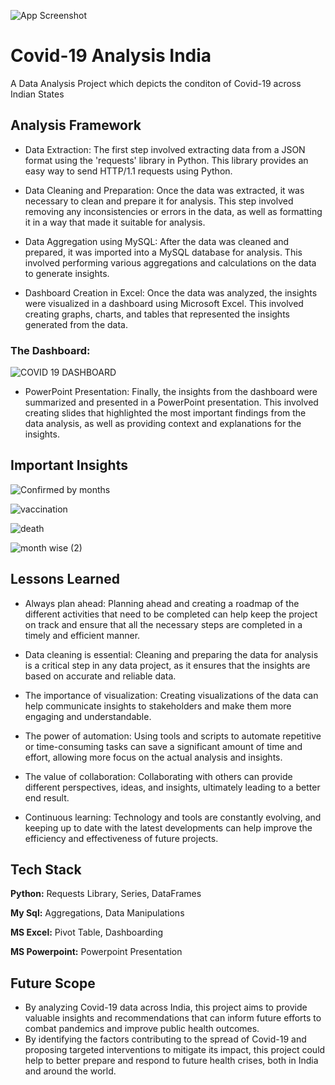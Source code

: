 ![App Screenshot](https://preparecenter.org/wp-content/uploads/2020/05/IFRC-yellow-COVID-banner-1.png)


# Covid-19 Analysis India

A Data Analysis Project which depicts the conditon of Covid-19 across Indian States

## Analysis Framework

- Data Extraction: The first step involved extracting data from a JSON format using the 'requests' library in Python. This library provides an easy way to send HTTP/1.1 requests using Python.

- Data Cleaning and Preparation: Once the data was extracted, it was necessary to clean and prepare it for analysis. This step involved removing any inconsistencies or errors in the data, as well as formatting it in a way that made it suitable for analysis.

- Data Aggregation using MySQL: After the data was cleaned and prepared, it was imported into a MySQL database for analysis. This involved performing various aggregations and calculations on the data to generate insights.

- Dashboard Creation in Excel: Once the data was analyzed, the insights were visualized in a dashboard using Microsoft Excel. This involved creating graphs, charts, and tables that represented the insights generated from the data.

### The Dashboard:

![COVID 19 DASHBOARD](https://user-images.githubusercontent.com/128470731/235842391-c69cb3ae-d1e6-4ab7-b4d1-c862a922e165.png)

- PowerPoint Presentation: Finally, the insights from the dashboard were summarized and presented in a PowerPoint presentation. This involved creating slides that highlighted the most important findings from the data analysis, as well as providing context and explanations for the insights.

## Important Insights
![Confirmed by months](https://user-images.githubusercontent.com/128470731/235840252-18848f74-cb8f-4d04-a938-1e082ebe144a.png)

![vaccination](https://user-images.githubusercontent.com/128470731/235841434-e98b2cc6-98a3-4166-98e3-998abbe6c7c4.png)

![death](https://user-images.githubusercontent.com/128470731/235841643-37f583a5-d7a2-4261-94e1-986c94b45aeb.png)

![month wise (2)](https://user-images.githubusercontent.com/128470731/235841959-520c53fa-aaa5-49cc-9dc2-83ec65ee4798.png)

## Lessons Learned

- Always plan ahead: Planning ahead and creating a roadmap of the different activities that need to be completed can help keep the project on track and ensure that all the necessary steps are completed in a timely and efficient manner.

- Data cleaning is essential: Cleaning and preparing the data for analysis is a critical step in any data project, as it ensures that the insights are based on accurate and reliable data.

- The importance of visualization: Creating visualizations of the data can help communicate insights to stakeholders and make them more engaging and understandable.

- The power of automation: Using tools and scripts to automate repetitive or time-consuming tasks can save a significant amount of time and effort, allowing more focus on the actual analysis and insights.

- The value of collaboration: Collaborating with others can provide different perspectives, ideas, and insights, ultimately leading to a better end result.

- Continuous learning: Technology and tools are constantly evolving, and keeping up to date with the latest developments can help improve the efficiency and effectiveness of future projects.

## Tech Stack

**Python:** Requests Library, Series, DataFrames

**My Sql:** Aggregations, Data Manipulations

**MS Excel:** Pivot Table, Dashboarding

**MS Powerpoint:** Powerpoint Presentation

## Future Scope

- By analyzing Covid-19 data across India, this project aims to provide valuable insights and recommendations that can inform future efforts to combat pandemics and improve public health outcomes. 
- By identifying the factors contributing to the spread of Covid-19 and proposing targeted interventions to mitigate its impact, this project could help to better prepare and respond to future health crises, both in India and around the world.
